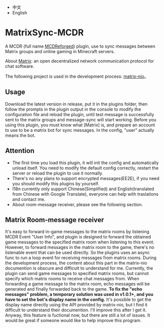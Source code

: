 - 中文
- English

# MatrixSync-MCDR
A MCDR (full name [MCDReforged](https://mcdreforged.com/)) plugin, use to sync messages between Matrix groups and online gaming in Minecraft servers.

About [Matrix](https://matrix.org/): an open decentralized network communication protocol for chat software.

The following project is used in the development process: [matrix-nio](https://pypi.org/project/matrix-nio/)。

## Usage
Download the latest version in release, put it in the plugins folder, then follow the prompts in the plugin output in the console to modify the configuration file and reload the plugin, until test message 
is successfully sent to the matrix groups and message-sync will start working.
Before you using this plugin, you must know what [Matrix] is, and prepare an account to use to be a matrix bot for sync messages. In the config, "user" actually means the bot.

## Attention
- The first time you load this plugin, it will init the config and automatically unload itself. You need to modify the default config correctly, restart the server or reload the plugin to use it normally.
- There's no any plans to support encrypted messages(EE2E), if you need you should modify this plugins by yourself.
- I18n currently only support Chinese(Simplified) and English(translated from Chinese with Google Translate), everyone can help with traslations and contact me.
- About room-message receiver, please see the following section.

## Matrix Room-message receiver
It's easy to forward in-game messages to the matrix rooms by listening MCDR Event "User Info", and plugin is designed to forward the obtained game messages to the specified matrix room when listening to this event.
However, to forward messages in the matrix room to the game, there's no listenable event that can be used directly. So the plugins uses an async func to run a loop event for receiving messages from matrix rooms.
During the development process, the content about this part in the matrix-nio documention is obscure and difficult to understand for me.
Currently, the plugin can send game messages to specified matrix rooms, but cannot specify which matrix rooms to receive chat messages from. When forwarding a game message to the matrix room, echo messages will be generated and finally forwarded back to the game.
**To fix the "echo messages" problem, a temporary solution was used in v1.0.1+, and you have to set the bot's display name in the config.** It's possible to get the display name directly using the API provided by matrix-nio, but I find it difficult to understand their documention. I'll improve this after I get it.
Anyway, this feature is fuctional now, but there are still a lot of issues.
It would be great if someone would like to help improve this program.
